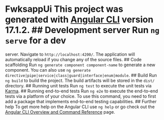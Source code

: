 # FwksappUi This project was generated with [Angular CLI](https://github.com/angular/angular-cli) version 17.1.2. ## Development server Run `ng serve` for a dev
server. Navigate to `http://localhost:4200/`. The application will automatically reload if you change any of the source files. ## Code scaffolding Run `ng
generate component component-name` to generate a new component. You can also use `ng generate directive|pipe|service|class|guard|interface|enum|module`. ##
Build Run `ng build` to build the project. The build artifacts will be stored in the `dist/` directory. ## Running unit tests Run `ng test` to execute the unit
tests via [Karma](https://karma-runner.github.io). ## Running end-to-end tests Run `ng e2e` to execute the end-to-end tests via a platform of your choice. To
use this command, you need to first add a package that implements end-to-end testing capabilities. ## Further help To get more help on the Angular CLI use `ng
help` or go check out the [Angular CLI Overview and Command Reference](https://angular.io/cli) page.
